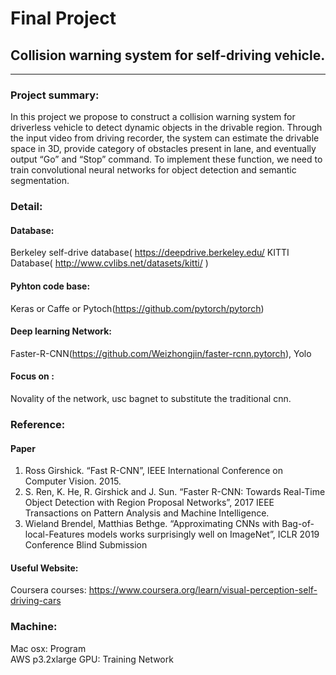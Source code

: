 Final Project
====

## Collision warning system for self-driving vehicle.
------

### Project summary: <br>

In this project we propose to construct a collision warning system for driverless vehicle to detect dynamic objects in the drivable region. Through the input video from driving recorder, the system can estimate the drivable space in 3D, provide category of obstacles present in lane, and eventually output “Go” and “Stop” command. To implement these function, we need to train convolutional neural networks for object detection and semantic segmentation. <br>

### Detail:<br>

#### Database: <br>
Berkeley self-drive database( https://deepdrive.berkeley.edu/   KITTI Database( http://www.cvlibs.net/datasets/kitti/ ) <br>
#### Pyhton code base: <br>
Keras or Caffe or Pytoch(https://github.com/pytorch/pytorch) <br>
#### Deep learning Network:<br>
Faster-R-CNN(https://github.com/Weizhongjin/faster-rcnn.pytorch), Yolo <br>
#### Focus on :<br>
Novality of the network, usc bagnet to substitute the traditional cnn. <br>

### Reference:  <br>

#### Paper<br>
1.	Ross Girshick. “Fast R-CNN”, IEEE International Conference on Computer Vision. 2015.<br>
2.	S. Ren, K. He, R. Girshick and J. Sun. “Faster R-CNN: Towards Real-Time Object Detection with Region Proposal Networks”, 2017 IEEE Transactions on Pattern Analysis and Machine Intelligence. <br>
3.  Wieland Brendel, Matthias Bethge. “Approximating CNNs with Bag-of-local-Features models works surprisingly well on ImageNet”, ICLR 2019 Conference Blind Submission <br>

#### Useful Website: <br>
Coursera courses: https://www.coursera.org/learn/visual-perception-self-driving-cars <br>

### Machine: <br>

Mac osx: Program <br>
AWS p3.2xlarge GPU: Training Network<br>